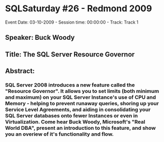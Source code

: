 # SQLSaturday #26 - Redmond 2009
Event Date: 03-10-2009 - Session time: 00:00:00 - Track:  Track 1
## Speaker: Buck Woody
## Title: The SQL Server Resource Governor
## Abstract:
### SQL Server 2008 introduces a new feature called the "Resource Governor". It allows you to set limits (both minimum and maximum) on your SQL Server Instance's use of CPU and Memory - helping to prevent runaway queries, shoring up your Service Level Agreements, and aiding in consolidating your SQL Server databases onto fewer Instances or even in Virtualization. Come hear Buck Woody, Microsoft's "Real World DBA", present an introduction to this feature, and show you an overiew of it's functionality and flow.
